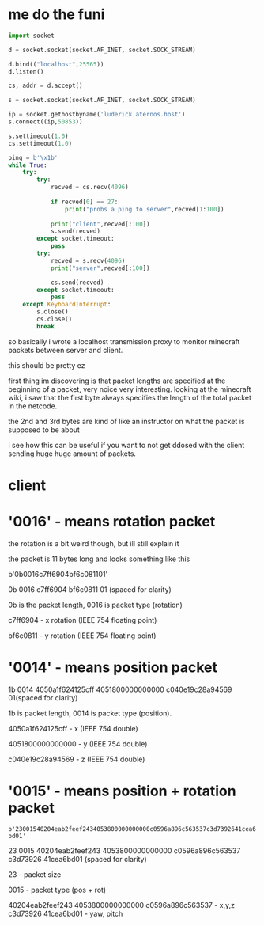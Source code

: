 # me do the funi 

```py
import socket

d = socket.socket(socket.AF_INET, socket.SOCK_STREAM)

d.bind(("localhost",25565))
d.listen()

cs, addr = d.accept()

s = socket.socket(socket.AF_INET, socket.SOCK_STREAM)

ip = socket.gethostbyname('luderick.aternos.host')
s.connect((ip,50853))

s.settimeout(1.0)
cs.settimeout(1.0)

ping = b'\x1b'
while True:
    try:
        try:
            recved = cs.recv(4096)
            
            if recved[0] == 27:
                print("probs a ping to server",recved[1:100])
                
            print("client",recved[:100])
            s.send(recved)
        except socket.timeout:
            pass
        try:
            recved = s.recv(4096)
            print("server",recved[:100])

            cs.send(recved)
        except socket.timeout:
            pass
    except KeyboardInterrupt:
        s.close()
        cs.close()
        break
```
so basically i wrote a localhost transmission proxy to monitor minecraft packets between server and client.


this should be pretty ez 


first thing im discovering is that packet lengths are specified at the beginning of a packet, very noice very interesting. looking at the minecraft wiki, i saw that the first byte always specifies the length of the total packet in the netcode.

the 2nd and 3rd bytes are kind of like an instructor on what the packet is supposed to be about

i see how this can be useful if you want to not get ddosed with the client sending huge huge amount of packets.

# client 
# '0016' - means rotation packet

the rotation is a bit weird though, but ill still explain it

the packet is 11 bytes long and looks something like this

b'0b0016c7ff6904bf6c081101' 

0b 0016 c7ff6904 bf6c0811 01 (spaced for clarity)

0b is the packet length, 0016 is packet type (rotation)

c7ff6904 - x rotation (IEEE 754 floating point)

bf6c0811 - y rotation (IEEE 754 floating point)

# '0014' - means position packet

1b 0014 4050a1f624125cff 4051800000000000 c040e19c28a94569 01(spaced for clarity)

1b is packet length, 0014 is packet type (position).

4050a1f624125cff - x (IEEE 754 double)

4051800000000000 - y (IEEE 754 double)

c040e19c28a94569 - z (IEEE 754 double)

# '0015' - means position + rotation packet

`b'23001540204eab2feef2434053800000000000c0596a896c563537c3d7392641cea6bd01'`

23 0015 40204eab2feef243 4053800000000000 c0596a896c563537 c3d73926 41cea6bd01 (spaced for clarity)

23 - packet size

0015 - packet type (pos + rot)


40204eab2feef243 4053800000000000 c0596a896c563537 - x,y,z
c3d73926 41cea6bd01 - yaw, pitch





